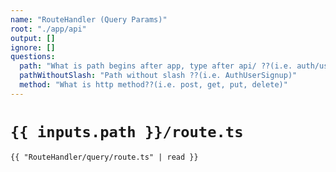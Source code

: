 ```yaml
---
name: "RouteHandler (Query Params)"
root: "./app/api"
output: []
ignore: []
questions:
  path: "What is path begins after app, type after api/ ??(i.e. auth/user/signup)"
  pathWithoutSlash: "Path without slash ??(i.e. AuthUserSignup)"
  method: "What is http method??(i.e. post, get, put, delete)"
---
```



# `{{ inputs.path }}/route.ts`

```tsx
{{ "RouteHandler/query/route.ts" | read }}
```
